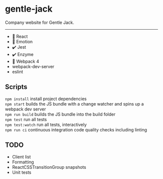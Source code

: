 # gentle-jack

Company website for Gentle Jack.

---

* 🚀 React
* 🎨 Emotion
* ✔️ Jest
* ✔️ Enzyme
* 🚀 Webpack 4
* webpack-dev-server
* eslint

## Scripts

```npm install``` install project dependencies  
```npm start``` builds the JS bundle with a change watcher and spins up a webpack dev server  
```npm run build``` builds the JS bundle into the build folder  
```npm test``` run all tests  
```npm test:watch``` run all tests, interactively  
```npm run ci``` continuous integration code quality checks including linting  

## TODO

* Client list
* Formatting
* ReactCSSTransitionGroup snapshots
* Unit tests